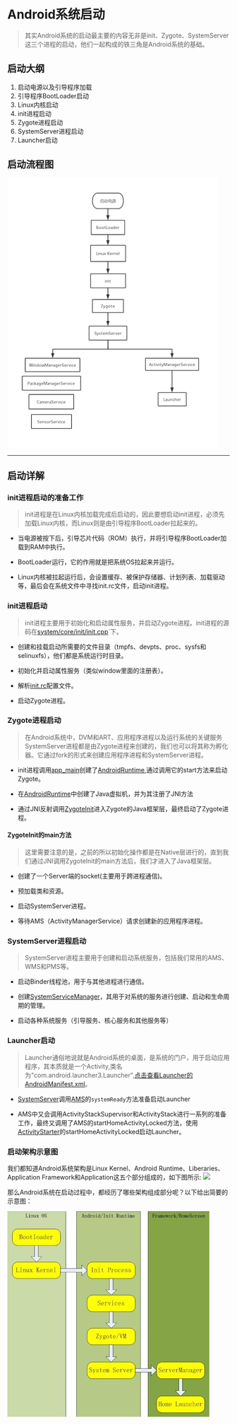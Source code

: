 # Android系统启动

> 其实Android系统的启动最主要的内容无非是init、Zygote、SystemServer这三个进程的启动，他们一起构成的铁三角是Android系统的基础。

## 启动大纲

1. 启动电源以及引导程序加载
2. 引导程序BootLoader启动
3. Linux内核启动
4. init进程启动
5. Zygote进程启动
6. SystemServer进程启动
7. Launcher启动

## 启动流程图

![](../img/systemstart.png)

---

## 启动详解

### init进程启动的准备工作

> init进程是在Linux内核加载完成后启动的，因此要想启动init进程，必须先加载Linux内核，而Linux则是由引导程序BootLoader拉起来的。

* 当电源被按下后，引导芯片代码（ROM）执行，并将引导程序BootLoader加载到RAM中执行。

* BootLoader运行，它的作用就是把系统OS拉起来并运行。

* Linux内核被拉起运行后，会设置缓存、被保护存储器、计划列表、加载驱动等，最后会在系统文件中寻找init.rc文件，启动init进程。

### init进程启动

> init进程主要用于初始化和启动属性服务，并启动Zygote进程。init进程的源码在[system/core/init/init.cpp](http://androidxref.com/9.0.0_r3/xref/system/core/init/init.cpp)`下。

* 创建和挂载启动所需要的文件目录（tmpfs、devpts、proc、sysfs和selinuxfs），他们都是系统运行时目录。

* 初始化并启动属性服务（类似window里面的注册表）。

* 解析[init.rc](http://androidxref.com/9.0.0_r3/xref/system/core/rootdir/init.rc)配置文件。

* 启动Zygote进程。

### Zygote进程启动

> 在Android系统中，DVM和ART、应用程序进程以及运行系统的关键服务SystemServer进程都是由Zygote进程来创建的，我们也可以将其称为孵化器。它通过fork的形式来创建应用程序进程和SystemServer进程。

* init进程调用[app_main](http://androidxref.com/9.0.0_r3/xref/frameworks/base/cmds/app_process/app_main.cpp)创建了[AndroidRuntime](http://androidxref.com/9.0.0_r3/xref/frameworks/base/core/jni/AndroidRuntime.cpp),通过调用它的start方法来启动Zygote。

* 在[AndroidRuntime](http://androidxref.com/9.0.0_r3/xref/frameworks/base/core/jni/AndroidRuntime.cpp)中创建了Java虚拟机，并为其注册了JNI方法

* 通过JNI反射调用[ZygoteInit](http://androidxref.com/9.0.0_r3/xref/frameworks/base/core/java/com/android/internal/os/ZygoteInit.java)进入Zygote的Java框架层，最终启动了Zygote进程。

#### ZygoteInit的main方法

> 这里需要注意的是，之前的所以初始化操作都是在Native层进行的，直到我们通过JNI调用ZygoteInit的main方法后，我们才进入了Java框架层。

* 创建了一个Server端的socket(主要用于跨进程通信)。

* 预加载类和资源。

* 启动SystemServer进程。

* 等待AMS（ActivityManagerService）请求创建新的应用程序进程。

### SystemServer进程启动

> SystemServer进程主要用于创建和启动系统服务，包括我们常用的AMS、WMS和PMS等。

* 启动Binder线程池，用于与其他进程进行通信。

* 创建[SystemServiceManager](http://androidxref.com/9.0.0_r3/xref/frameworks/base/services/core/java/com/android/server/SystemServiceManager.java)，其用于对系统的服务进行创建、启动和生命周期的管理。

* 启动各种系统服务（引导服务、核心服务和其他服务等）

### Launcher启动

> Launcher通俗地说就是Android系统的桌面，是系统的门户，用于启动应用程序，其本质就是一个Activity,类名为"com.android.launcher3.Launcher",[点击查看Launcher的AndroidManifest.xml](http://androidxref.com/9.0.0_r3/xref/packages/apps/Launcher3/AndroidManifest.xml)。

* [SystemServer](http://androidxref.com/9.0.0_r3/xref/frameworks/base/services/java/com/android/server/SystemServer.java)调用[AMS](http://androidxref.com/9.0.0_r3/xref/frameworks/base/services/core/java/com/android/server/am/ActivityManagerService.java#15122)的`systemReady`方法准备启动Launcher

* AMS中又会调用ActivityStackSupervisor和ActivityStack进行一系列的准备工作，最终又调用了AMS的startHomeActivityLocked方法，使用[ActivityStarter](http://androidxref.com/9.0.0_r3/xref/frameworks/base/services/core/java/com/android/server/am/ActivityStarter.java)的startHomeActivityLocked启动Launcher。

### 启动架构示意图

我们都知道Android系统架构是Linux Kernel、Android Runtime、Liberaries、Application Framework和Application这五个部分组成的，如下图所示:
![](https://images0.cnblogs.com/blog/432441/201310/26133735-b9747c9f0d364527977bc278199aea98.jpg)

那么Android系统在启动过程中，都经历了哪些架构组成部分呢？以下给出简要的示意图：

![](../img/systemstart2.jpg)



